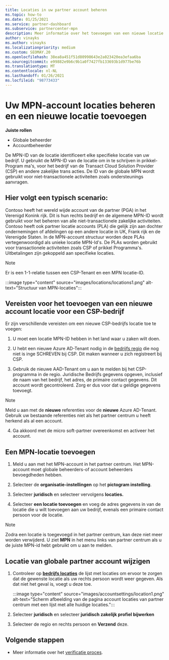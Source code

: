 ```yaml
---
title: Locaties in uw partner account beheren
ms.topic: how-to
ms.date: 01/25/2021
ms.service: partner-dashboard
ms.subservice: partnercenter-mpn
description: Meer informatie over het toevoegen van een nieuwe locatie en hoe de MPN-ID van de locatie wordt gebruikt in prikkel Programma's, CSP-bedrijven, abonnementen en andere trans acties.
author: vinayks
ms.author: vinayks
ms.localizationpriority: medium
ms.custom: SEOMAY.20
ms.openlocfilehash: 38ea8a451f51d80998643e2a023420ea3efaa6ba
ms.sourcegitcommit: e99882e9b6c9b1a0f7427fb133693b1d977be76b
ms.translationtype: MT
ms.contentlocale: nl-NL
ms.lasthandoff: 01/26/2021
ms.locfileid: "98773433"
---
```

# <a name="manage-your-mpn-account-locations-and-add-a-new-location"></a>Uw MPN-account locaties beheren en een nieuwe locatie toevoegen


**Juiste rollen**

- Globale beheerder
- Accountbeheerder

De MPN-ID van de locatie identificeert elke specifieke locatie van uw bedrijf. U gebruikt de MPN-ID van de locatie om in te schrijven in prikkel-Program ma's, voor het bedrijf van de Transact Cloud Solution Provider (CSP) en andere zakelijke trans acties. De ID van de globale MPN wordt gebruikt voor niet-transactionele activiteiten zoals ondersteunings aanvragen.

## <a name="the-following-is-a-typical-scenario"></a>Hier volgt een typisch scenario:

Contoso heeft het wereld wijde account van de partner (PGA) in het Verenigd Konink rijk. Dit is hun rechts bedrijf en de algemene MPN-ID wordt gebruikt voor het beheren van alle niet-transactionele zakelijke activiteiten. Contoso heeft ook partner locatie accounts (PLA) die gelijk zijn aan dochter ondernemingen of afdelingen op een andere locatie in UK, Frank rijk en de Verenigde Staten. In de MPN-account structuur worden deze PLAs vertegenwoordigd als unieke locatie MPN-Id's. De PLAs worden gebruikt voor transactionele activiteiten zoals CSP of prikkel Programma's. Uitbetalingen zijn gekoppeld aan specifieke locaties. 

>[!NOTE]
>Er is een 1-1-relatie tussen een CSP-Tenant en een MPN locatie-ID.

:::image type="content" source="images/locations/locations1.png" alt-text="Structuur van MPN-locaties":::

## <a name="prerequisites-in-order-to-add-a-new-account-location-for-a-csp-business"></a>Vereisten voor het toevoegen van een nieuwe account locatie voor een CSP-bedrijf

Er zijn verschillende vereisten om een nieuwe CSP-bedrijfs locatie toe te voegen:

1. U moet een locatie MPN-ID hebben in het land waar u zaken wilt doen.

1. U hebt een nieuwe Azure AD-Tenant nodig in de [bedrijfs regio](regional-authorization-overview.md) die nog niet is inge SCHREVEN bij CSP. Dit maken wanneer u zich registreert bij CSP.
 
3. Gebruik de nieuwe AAD-Tenant om u aan te melden bij het CSP-programma in de regio.
Juridische Bedrijfs gegevens opgeven, inclusief de naam van het bedrijf, het adres, de primaire contact gegevens. Dit account wordt gecontroleerd. Zorg er dus voor dat u geldige gegevens toevoegt.

>[!NOTE] 
 >Meld u aan met de **nieuwe** referenties voor de **nieuwe** Azure AD-Tenant. Gebruik uw bestaande referenties niet als het partner centrum u heeft herkend als al een account.

4. Ga akkoord met de micro soft-partner overeenkomst en activeer het account.

## <a name="add-an-mpn-location"></a>Een MPN-locatie toevoegen

1. Meld u aan met het MPN-account in het partner centrum. Het MPN-account moet globale beheerders-of account beheerders bevoegdheden hebben. 

1. Selecteer de **organisatie-instellingen** op het **pictogram instelling**.

2. Selecteer **juridisch** en selecteer vervolgens **locaties.**

3. Selecteer **een locatie toevoegen** en voeg de adres gegevens in van de locatie die u wilt toevoegen aan uw bedrijf, evenals een primaire contact persoon voor de locatie.

> [!NOTE]
> Zodra een locatie is toegevoegd in het partner centrum, kan deze niet meer worden verwijderd. U ziet **MPN** in het menu links van partner centrum als u de juiste MPN-id hebt gebruikt om u aan te melden.

## <a name="change-global-partner-account-location"></a>Locatie van globale partner account wijzigen

1. Controleer op **[bedrijfs locaties](https://partner.microsoft.com/dashboard/account/v3/organization/legalinfo#mpn)** de lijst met locaties om ervoor te zorgen dat de gewenste locatie als uw rechts persoon wordt weer gegeven. Als dat niet het geval is, voegt u deze toe.

   :::image type="content" source="images/accountsettings/location1.png" alt-text="Scherm afbeelding van de pagina account locaties van partner centrum met een lijst met alle huidige locaties.":::

2. Selecteer **juridisch** en selecteer **juridisch zakelijk profiel bijwerken**
  
3. Selecteer de regio en rechts persoon en **Verzend** deze.

  
## <a name="next-steps"></a>Volgende stappen

- Meer informatie over het [verificatie proces](verification-responses.md).
